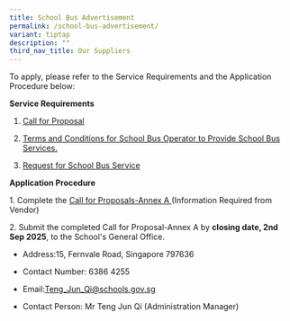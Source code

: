 ```yaml
---
title: School Bus Advertisement
permalink: /school-bus-advertisement/
variant: tiptap
description: ""
third_nav_title: Our Suppliers
---
```

<p>To apply, please refer to the Service Requirements and the Application
Procedure below:</p>
<p><strong>Service Requirements</strong>
</p>
<ol data-tight="true" class="tight">
<li>
<p><a href="/files/Admin Documents/Call_for_Proposals.pdf" rel="noopener nofollow" target="_blank">Call for Proposal</a>
</p>
</li>
<li>
<p><a href="/files/Admin Documents/Terms_and_Conditions_for_School_Bus_Operator_to_Provide_School_Bus_Services.pdf" rel="noopener nofollow" target="_blank">Terms and Conditions for School Bus Operator to Provide School Bus Services.</a>
</p>
</li>
<li>
<p><a href="/files/Admin Documents/Request_for_School_Bus_Service.pdf" rel="noopener nofollow" target="_blank">Request for School Bus Service</a>
</p>
<p></p>
</li>
</ol>
<p><strong>Application Procedure</strong>
</p>
<p>1. Complete the <a href="/files/Admin Documents/Call_for_Proposals___Annex_A.pdf" rel="noopener nofollow" target="_blank">Call for Proposals-Annex A </a>(Information
Required from Vendor)</p>
<p>2. Submit the completed Call for Proposal-Annex A by <strong>closing date, 2nd Sep 2025</strong>,
to the School's General Office.</p>
<ul data-tight="true" class="tight">
<li>
<p>Address:15, Fernvale Road, Singapore 797636</p>
</li>
<li>
<p>Contact Number: 6386 4255</p>
</li>
<li>
<p>Email:<a href="mailto:Teng_Jun_Qi@schools.gov.sg" rel="noopener noreferrer nofollow" target="_blank">Teng_Jun_Qi@schools.gov.sg</a>
</p>
</li>
<li>
<p>Contact Person: Mr Teng Jun Qi (Administration Manager)</p>
</li>
</ul>
<p></p>